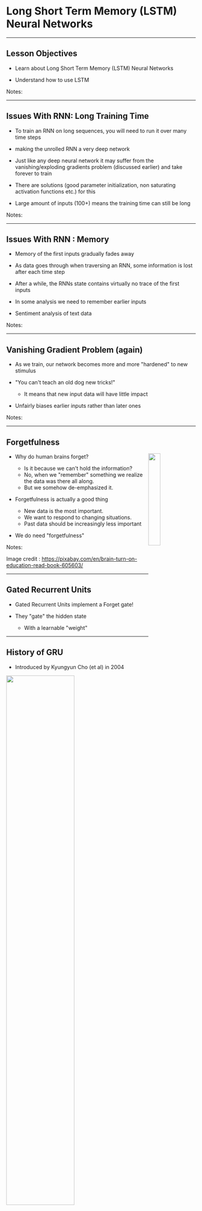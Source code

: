 # Long Short Term Memory (LSTM) Neural Networks

---

## Lesson Objectives

 * Learn about Long Short Term Memory (LSTM) Neural Networks

 * Understand how to use LSTM


Notes:


---

## Issues With RNN: Long Training Time

 * To train an RNN on long sequences, you will need to run it over many time steps

 * making the unrolled RNN a very deep network

 * Just like any deep neural network it may suffer from the vanishing/exploding gradients problem (discussed earlier) and take forever to train

 * There are solutions (good parameter initialization, non saturating activation functions etc.) for this

 * Large amount of inputs (100+) means the training time can still be long

Notes:

---

## Issues With RNN : Memory

 * Memory of the first inputs gradually fades away

 * As data goes through when traversing an RNN, some information is lost after each time step

 * After a while, the RNNs state contains virtually no trace of the first inputs

 * In some analysis we need to remember earlier inputs

 * Sentiment analysis of text data

Notes:


---

## Vanishing Gradient Problem (again)

 *  As we train, our network becomes more and more "hardened" to new stimulus

 *  "You can't teach an old dog new tricks!"

     -  It means that new input data will have little impact

 *  Unfairly biases earlier inputs rather than later ones

Notes:


---

## Forgetfulness

<img src="../../assets/images/deep-learning/3rd-party/Long-Short-Term-Memory-LSTM-Neural-Networks-Forgetfulness-0.png" style="width:25%;float:right;"/><!-- {"left" : 6.61, "top" : 1.28, "height" : 2.33, "width" : 3.3} -->

 *  Why do human brains forget?

     -  Is it because we can't hold the information?
     -  No, when we "remember" something we realize the data was there all along.
     -  But we somehow de-emphasized it.

 *  Forgetfulness is actually a good thing

     -  New data is the most important.
     -  We want to respond to changing situations.
     -  Past data should be increasingly less important

 *  We do need "forgetfulness"




Notes:

Image credit : https://pixabay.com/en/brain-turn-on-education-read-book-605603/


---

## Gated Recurrent Units

 * Gated Recurrent Units implement a Forget gate!

 * They "gate" the hidden state
   - With a learnable "weight"


---

## History of GRU

 * Introduced by Kyungyun Cho (et al) in 2004

<img src="../../assets/images/deep-learning/3rd-party/GRU_whitepaper.png" style="width:60%;"/> <!-- {"left" : 1.07, "top" : 2.3, "height" : 5.72, "width" : 8.11} -->


Notes:

https://arxiv.org/pdf/1406.1078v3.pdf

---

## GRU

<img src="../../assets/images/deep-learning/3rd-party/GRU-wikipedia.png" style="width:80%;"/><!-- {"left" : 1.29, "top" : 2.11, "height" : 5.42, "width" : 7.68} -->

Notes:

https://en.wikipedia.org/wiki/Gated_recurrent_unit#/media/File:Gated_Recurrent_Unit,_type_3.svg


---

## Limitations of GRUs

 * GRUs help fix the vanishing gradient problem by "gating" the "hidden state"

 * However, GRUs cannot differentiate between short-term and long-term memory.

 * They have *one* hidden state.

 * This makes them perfect for shorter sequences.

 * However, longer sequences have the same problem as basic RNNs

   - Don't handle either short-term OR long-term state very well.

---

## Long-term versus Short-term Memory

* Human Brains have two types of memory: short and long term
* Short-term memory holds data in the immediate context
     -  Around 30 seconds or so
     -  After this, data is erased
* Long-term Memory is indefinite
     -  Data can be accessed if a path to the memory is found
     -  Older data, however, may be " **forgotten**  ", the path is not found.

<img src="../../assets/images/deep-learning/which-parts-of-the-brain-affect-memory.png" style="width:50%;"/><!-- {"left" : 1.97, "top" : 5.09, "height" : 2.71, "width" : 6.31} -->


Notes:


---

## LSTM Networks

 * LSTM networks are the most commonly used variation of Recurrent Neural Networks (RNN)

 * The Long Short-Term Memory (LSTM) cell was proposed in 1997 by Sepp Hochreiter and Jürgen Schmidhuber (Link to paper)

 * It was gradually improved over the years by several researchers, such as Alex Graves, Haşim Sak,4 Wojciech Zaremba

 * If we consider the LSTM cell as a black box, it can be used very much like a basic cell, except it will perform much better; training will converge faster and it will detect long-term dependencies in the data


Notes:

1997 paper : https://goo.gl/j39AGv

https://www.safaribooksonline.com/library/view/Neural+networks+and+deep+learning/9781492037354/ch04.html#idm139624956730336


---

## LSTM Applications

 * LSTM offers
   * Better update equations
   * Better backpropagation

 * LSTM applications
   * Generating sentences (e.g., character-level language models)
   * Classifying time-series
   * Speech recognition
   * Handwriting recognition

Notes:


---

## LSTM Applications : Image / Video Captioning

<img src="../../assets/images/deep-learning/Long-Short-Term-Memory-LSTM-Neural-Networks-LSTM-Applications-Image-Video-Captioning-0.png" style="width:70%;" /> <!-- {"left" : 0.81, "top" : 2.7, "height" : 3.67, "width" : 8.64} -->


Notes:

LM2Text Paper : https://github.com/handong1587/handong1587.github.io/blob/master/_posts/deep_learning/2015-10-09-captioning.md


---

## LSTM: Long-Short-Term Memory

 *  LSTM contains a long-term memory, a "forget gate" and a short-term memory

<img src="../../assets/images/deep-learning/LSTM-2.png" style="width:80%;" /> <!-- {"left" : 1.02, "top" : 3.02, "height" : 3.61, "width" : 8.21} -->


Notes:


---

## Components of the LSTM

 *  Input Gate

 *  Output Gate

 *  Forget Gate

 *  Self-Recurrent Connection (memory)


<img src="../../assets/images/deep-learning/LSTM-2.png" style="width:60%;"/> <!-- {"left" : 1.02, "top" : 3.78, "height" : 3.61, "width" : 8.21} -->


Notes:


---

## LSTM Architecture

<img src="../../assets/images/deep-learning/LSTM-3.png" style="width:90%;" /><!-- {"left" : 0.29, "top" : 2.55, "height" : 3.97, "width" : 9.68} -->



Notes:



---

## Input Gate

 * The Input Gate contains the new information

 * LSTM input can either be user input (training data) or output of the last LSTM layer.

<img src="../../assets/images/deep-learning/LSTM-2.png" style="width:60%;" /> <!-- {"left" : 1.02, "top" : 3.02, "height" : 3.61, "width" : 8.21} -->


Notes:


---

## Output Gate

 * The Output gate is sent on to the next layer

     - Possibly another LSTM layer

     - Possibly an FC layer

 * The memory cell value can be read as well.


<img src="../../assets/images/deep-learning/LSTM-2.png" style="width:60%;" /> <!-- {"left" : 1.02, "top" : 3.56, "height" : 3.61, "width" : 8.21} -->


Notes:



---

## Forget gate

 *  The forget gate is an example of *negative*  feedback

 *  It tends to reduce the value of the neuron

 *  Negative feedback is very commonly used in many contexts

     -  Creates stability

     -  Prevents vanishing gradient.

<img src="../../assets/images/deep-learning/LSTM-2.png" style="width:60%;" /> <!-- {"left" : 1.02, "top" : 3.81, "height" : 3.61, "width" : 8.21} -->


Notes:


---

## Self-Recurrence

 *  Self Recurrence is the *memory*  part of LSTM

 *  It means that the current value will be stored

 *  However, the forget gate will cause the current memory to *decay*

     -  unless reinforced by the input gate.

<img src="../../assets/images/deep-learning/LSTM-2.png" style="width:60%;" /> <!-- {"left" : 1.02, "top" : 4, "height" : 3.61, "width" : 8.21} -->

Notes:


---

## Peepholes

 * One popular LSTM variant, introduced by Gers & Schmidhuber (2000), is adding "peephole connections."

 *  allow the current *state*  of the cell to be considered at the input

 *  Otherwise current state cannot be directly compared with the gated input.


Notes:

Link to paper : ftp://ftp.idsia.ch/pub/juergen/TimeCount-IJCNN2000.pdf

Good intro to LSTM : https://colah.github.io/posts/2015-08-Understanding-LSTMs/


---

## Activation Functions

 * Generally  **sigmoid**  or  **tanh**  (rather than ReLU as in CNN)
   - Actually *both* are usually used.

 * Previous State is applied with sigmoid

 * Default activation is tanh.

![](../../assets/images/deep-learning/activation-sigmoid-vs-tanh.png) <!-- {"left" : 0.64, "top" : 3.62, "height" : 3.34, "width" : 8.97} -->


Notes:


---

## Predicting Time Series data

<img src="../../assets/images/deep-learning/time-series-stocks.png" style="width:40%;float:right;"/> <!-- {"left" : 5.59, "top" : 1.08, "height" : 2.35, "width" : 4.42} -->
 *  How do we predict time-series data?

 *  We can view the SP500 index a series of timestamps and data

     -  2018-01-01 5:00pm  1200

     -  2018-01-02 5:00pm  1210

 *  So what's the *next*  day of S&P500 data?

     -  and the next, and so on?

 *  Is this a Classification problem or Regression?


Notes:



---

## SP500 Example

 *  We are going to use a network something like this:

     -  Input Layer (1 input)

     -  2 LSTM Layers

     -  Fully Connected Layer

     -  Output Layer with Linear Activation (1 output)

<img src="../../assets/images/deep-learning/SP500.png" style="width:80%;" /> <!-- {"left" : 0.39, "top" : 3.93, "height" : 1.02, "width" : 9.48} -->

Notes:


---

## Memory Cells

 *  We have 2 LSTM Layers:

     -  One has 50 cells

     -  The next has 100 cells

 *  How long a sequence can we *remember*?

     -  The network is limited in how far into the future it can predict.

     -  Sequences of 50 are good.

 *  We will *train*  with sequences of 50

 *  Then we will predict with sequences of 50

     -  and predict the next 50 values after.

Notes:


---

## Training Sequences

<img src="../../assets/images/deep-learning/input-sequence.png" style="width:40%;float:right;"/><!-- {"left" : 5.14, "top" : 1.37, "height" : 4.75, "width" : 4.84} -->

 *  We are training with sequences of 50 prices of SP500.

     -  50 prices
     -  No need for timestamps

 *  We then have a label of size 1 which is the 51st price in the sequence.
 *  We then make a new training sequence.



Notes:



---

## Feeding the Sequence

<img src="../../assets/images/deep-learning/Prediction.png" style="width:80%;" /> <!-- {"left" : 0.31, "top" : 2.38, "height" : 4.3, "width" : 9.63} -->



Notes:



---

## Prediction

 *  Each Sequence is "fed" sequentially into the neural net (only 1 input)

 *  Each LSTM cell is connected sequentially with the next in a given layer

     -  Layer 1: 50 cells

     -  Layer 2: 100 cells

 * We also predict with sequences of 50

 *  We sequentially go through with 50 prices, then predict another 50.

 *  We then compare the 50 predicted with the actual data.

Notes:


---

## Testing the Model

 *  We evaluate the model with the prediction

 *  Comparing predicted sequences with actual helps us to evaluate the model

 *  We can't just see if predicted and actual are the same.

 *  We have to take a window in time.

<img src="../../assets/images/deep-learning/testing-the-model.png" style="width:40%;"/> <!-- {"left" : 2.7, "top" : 3.88, "height" : 4.25, "width" : 4.84} -->

Notes:



---

## Our Results?

<img src="../../assets/images/deep-learning/3rd-party/Upward-trend.png" style="width:15%;float:right;"/> <!-- {"left" : 7.53, "top" : 1.44, "height" : 2.28, "width" : 2.3} -->

 *  Does our model predict the future?

     -  When the market crashes, does our model predict a downward movement?

     -  When the market spikes, does our model predict an upward movement?

 *  The model is more "general"

     -  Is the market tracking upward?

     -  Is it tracking downward?

     -  Is it flat?

 *  Warning: Don't try this at home with real money!

     -  Real financial models will be far more complex.


Notes:



---

## Lab: LSTM S&P 500 stock prediction

 *  **Overview:**

    - Implement LSTM based sequence detection.We will build sequences of 50, and then predict outcomes of 50.

 *  **Runtime:**

    - 30-45 minutes

 *  **Instructions:**

    - Follow the lab steps in the lab guide



Notes:


---

## LSTMs and natural language

 *  NLP is also treated as a sequence.

 *  Each word is treated as a item in sequence.

 *  This is far more efficient than the massive sparse vector arrays.

 *  This allows us to move beyond the "bag of words" approach

 *  LSTMs are a great way to look at *semantic*  models.

Notes:


---

## Machine Translation Model

 *  Machine translation model is essentially a deep recurrent neural network

 *  The following example shows how this is done.

<img src="../../assets/images/deep-learning/machine-translation-model.png" style="width:60%;" /> <!-- {"left" : 1.68, "top" : 3.15, "height" : 4.58, "width" : 6.9} -->


Notes:



---

## Encoding an Output at Prediction Time

 *  The previous time step is fed in at the left.

 *  The next word in sequence is fed from the bottom, for example "go".

<img src="../../assets/images/deep-learning/go.png" style="width:60%;" /> <!-- {"left" : 0.67, "top" : 3.43, "height" : 4.12, "width" : 8.91} -->


Notes:


---

## LSTM Takeaways

 *  LSTMs are very sequential

 *  Limits parallelization opportunities

 *  CNN variations may be more effective.

 *  Only use LSTMs when you *must.*

Notes:



